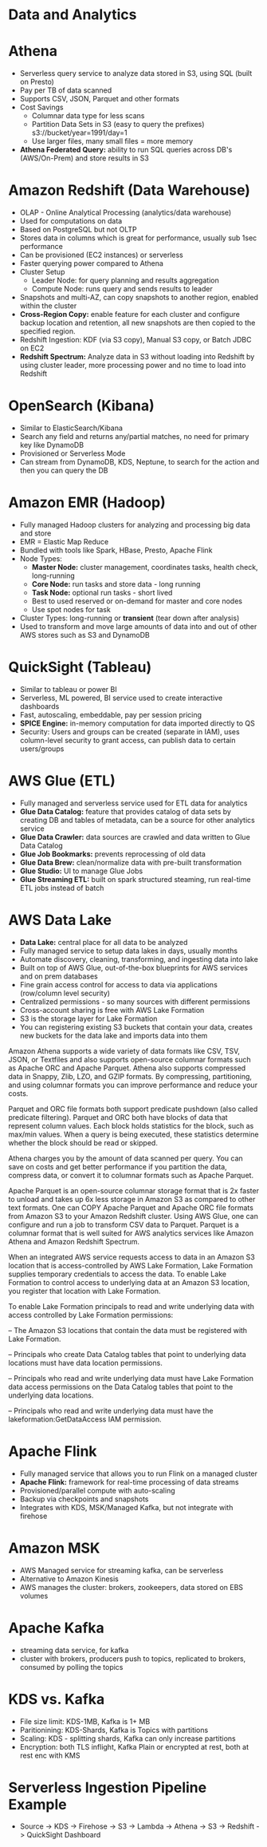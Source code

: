# Data and Analytics

# Athena
- Serverless query service to analyze data stored in S3, using SQL (built on Presto)
- Pay per TB of data scanned
- Supports CSV, JSON, Parquet and other formats
- Cost Savings
    - Columnar data type for less scans
    - Partition Data Sets in S3 (easy to query the prefixes) s3://bucket/year=1991/day=1
    - Use larger files, many small files = more memory
- **Athena Federated Query:** ability to run SQL queries across DB's (AWS/On-Prem) and store results in S3

# Amazon Redshift (Data Warehouse)
- OLAP - Online Analytical Processing (analytics/data warehouse)
- Used for computations on data
- Based on PostgreSQL but not OLTP
- Stores data in columns which is great for performance, usually sub 1sec performance
- Can be provisioned (EC2 instances) or serverless
- Faster querying power compared to Athena
- Cluster Setup
    - Leader Node: for query planning and results aggregation
    - Compute Node: runs query and sends results to leader
- Snapshots and multi-AZ, can copy snapshots to another region, enabled within the cluster
- **Cross-Region Copy:** enable feature for each cluster and configure backup location and retention, all new snapshots are then copied to the specified region.
- Redshift Ingestion: KDF (via S3 copy), Manual S3 copy, or Batch JDBC on EC2
- **Redshift Spectrum:** Analyze data in S3 without loading into Redshift by using cluster leader, more processing power and no time to load into Redshift

# OpenSearch (Kibana)
- Similar to ElasticSearch/Kibana
- Search any field and returns any/partial matches, no need for primary key like DynamoDB
- Provisioned or Serverless Mode
- Can stream from DynamoDB, KDS, Neptune, to search for the action and then you can query the DB

# Amazon EMR (Hadoop)
- Fully managed Hadoop clusters for analyzing and processing big data and store 
- EMR = Elastic Map Reduce
- Bundled with tools like Spark, HBase, Presto, Apache Flink
- Node Types:
    - **Master Node:** cluster management, coordinates tasks, health check, long-running
    - **Core Node:** run tasks and store data - long running
    - **Task Node:** optional run tasks - short lived
    - Best to used reserved or on-demand for master and core nodes
    - Use spot nodes for task
- Cluster Types: long-running or **transient** (tear down after analysis)
- Used to transform and move large amounts of data into and out of other AWS stores such as S3 and DynamoDB

# QuickSight (Tableau)
- Similar to tableau or power BI
- Serverless, ML powered, BI service used to create interactive dashboards
- Fast, autoscaling, embeddable, pay per session pricing
- **SPICE Engine:** in-memory computation for data imported directly to QS
- Security: Users and groups can be created (separate in IAM), uses column-level security to grant access, can publish data to certain users/groups

# AWS Glue (ETL)
- Fully managed and serverless service used for ETL data for analytics
- **Glue Data Catalog:** feature that provides catalog of data sets by creating DB and tables of metadata, can be a source for other analytics service
- **Glue Data Crawler:** data sources are crawled and data written to Glue Data Catalog
- **Glue Job Bookmarks:** prevents reprocessing of old data
- **Glue Data Brew:** clean/normalize data with pre-built transformation
- **Glue Studio:** UI to manage Glue Jobs
- **Glue Streaming ETL:** built on spark structured steaming, run real-time ETL jobs instead of batch

# AWS Data Lake
- **Data Lake:** central place for all data to be analyzed
- Fully managed service to setup data lakes in days, usually months
- Automate discovery, cleaning, transforming, and ingesting data into lake
- Built on top of AWS Glue, out-of-the-box blueprints for AWS services and on prem databases
- Fine grain access control for access to data via applications (row/column level security)
- Centralized permissions - so many sources with different permissions
- Cross-account sharing is free with AWS Lake Formation
- S3 is the storage layer for Lake Formation
- You can registering existing S3 buckets that contain your data, creates new buckets for the data lake and imports data into them

Amazon Athena supports a wide variety of data formats like CSV, TSV, JSON, or Textfiles and also supports open-source columnar formats such as Apache ORC and Apache Parquet. Athena also supports compressed data in Snappy, Zlib, LZO, and GZIP formats. By compressing, partitioning, and using columnar formats you can improve performance and reduce your costs.

Parquet and ORC file formats both support predicate pushdown (also called predicate filtering). Parquet and ORC both have blocks of data that represent column values. Each block holds statistics for the block, such as max/min values. When a query is being executed, these statistics determine whether the block should be read or skipped.

Athena charges you by the amount of data scanned per query. You can save on costs and get better performance if you partition the data, compress data, or convert it to columnar formats such as Apache Parquet.



Apache Parquet is an open-source columnar storage format that is 2x faster to unload and takes up 6x less storage in Amazon S3 as compared to other text formats. One can COPY Apache Parquet and Apache ORC file formats from Amazon S3 to your Amazon Redshift cluster. Using AWS Glue, one can configure and run a job to transform CSV data to Parquet. Parquet is a columnar format that is well suited for AWS analytics services like Amazon Athena and Amazon Redshift Spectrum.

When an integrated AWS service requests access to data in an Amazon S3 location that is access-controlled by AWS Lake Formation, Lake Formation supplies temporary credentials to access the data. To enable Lake Formation to control access to underlying data at an Amazon S3 location, you register that location with Lake Formation.

To enable Lake Formation principals to read and write underlying data with access controlled by Lake Formation permissions:

– The Amazon S3 locations that contain the data must be registered with Lake Formation.

– Principals who create Data Catalog tables that point to underlying data locations must have data location permissions.

– Principals who read and write underlying data must have Lake Formation data access permissions on the Data Catalog tables that point to the underlying data locations.

– Principals who read and write underlying data must have the lakeformation:GetDataAccess IAM permission.

# Apache Flink
- Fully managed service that allows you to run Flink on a managed cluster
- **Apache Flink:** framework for real-time processing of data streams
- Provisioned/parallel compute with auto-scaling
- Backup via checkpoints and snapshots
- Integrates with KDS, MSK/Managed Kafka, but not integrate with firehose

# Amazon MSK
- AWS Managed service for streaming kafka, can be serverless
- Alternative to Amazon Kinesis
- AWS manages the cluster: brokers, zookeepers, data stored on EBS volumes

# Apache Kafka
- streaming data service, for kafka
- cluster with brokers, producers push to topics, replicated to brokers, consumed by polling the topics

# KDS vs. Kafka
- File size limit: KDS-1MB, Kafka is 1+ MB
- Paritionining: KDS-Shards, Kafka is Topics with partitions
- Scaling: KDS - splitting shards, Kafka can only increase partitions
- Encryption: both TLS inflight, Kafka Plain or encrypted at rest, both at rest enc with KMS

# Serverless Ingestion Pipeline Example
- Source -> KDS -> Firehose -> S3 -> Lambda -> Athena -> S3 -> Redshift -> QuickSight Dashboard